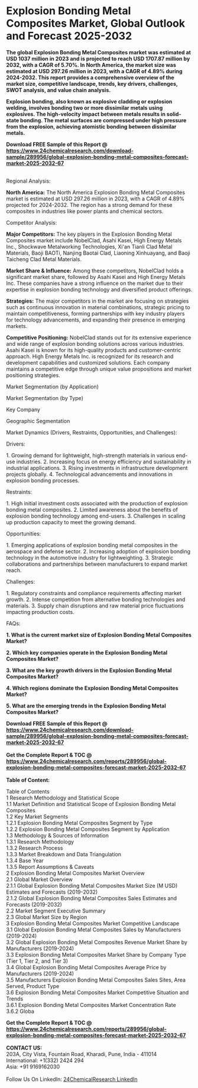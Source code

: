 <h1>Explosion Bonding Metal Composites Market, Global Outlook and Forecast 2025-2032</h1><p><strong>The global Explosion Bonding Metal Composites market was estimated at USD 1037 million in 2023 and is projected to reach USD 1707.87 million by 2032, with a CAGR of 5.70%. In North America, the market size was estimated at USD 297.26 million in 2023, with a CAGR of 4.89% during 2024-2032. This report provides a comprehensive overview of the market size, competitive landscape, trends, key drivers, challenges, SWOT analysis, and value chain analysis.</strong></p><p>
</p><p><strong>Explosion bonding, also known as explosive cladding or explosion welding, involves bonding two or more dissimilar metals using explosives. The high-velocity impact between metals results in solid-state bonding. The metal surfaces are compressed under high pressure from the explosion, achieving atomistic bonding between dissimilar metals.</strong></p><div><b>Download FREE Sample of this Report @ 
            <a href="https://www.24chemicalresearch.com/download-sample/289956/global-explosion-bonding-metal-composites-forecast-market-2025-2032-67">
            https://www.24chemicalresearch.com/download-sample/289956/global-explosion-bonding-metal-composites-forecast-market-2025-2032-67</a></b></div><br><p>
Regional Analysis:</p><p>
</p><p><strong>North America:</strong> The North America Explosion Bonding Metal Composites market is estimated at USD 297.26 million in 2023, with a CAGR of 4.89% projected for 2024-2032. The region has a strong demand for these composites in industries like power plants and chemical sectors.</p><p>
Competitor Analysis:</p><p>
</p><p><strong>Major Competitors:</strong> The key players in the Explosion Bonding Metal Composites market include NobelClad, Asahi Kasei, High Energy Metals Inc., Shockwave Metalworking Technologies, Xi'an Tianli Clad Metal Materials, Baoji BAOTi, Nanjing Baotai Clad, Liaoning Xinhuayang, and Baoji Taicheng Clad Metal Materials.</p><p>
</p><p><strong>Market Share &amp; Influence:</strong> Among these competitors, NobelClad holds a significant market share, followed by Asahi Kasei and High Energy Metals Inc. These companies have a strong influence on the market due to their expertise in explosion bonding technology and diversified product offerings.</p><p>
</p><p><strong>Strategies:</strong> The major competitors in the market are focusing on strategies such as continuous innovation in material combinations, strategic pricing to maintain competitiveness, forming partnerships with key industry players for technology advancements, and expanding their presence in emerging markets.</p><p>
</p><p><strong>Competitive Positioning:</strong> NobelClad stands out for its extensive experience and wide range of explosion bonding solutions across various industries. Asahi Kasei is known for its high-quality products and customer-centric approach. High Energy Metals Inc. is recognized for its research and development capabilities and customized solutions. Each company maintains a competitive edge through unique value propositions and market positioning strategies.</p><p>
Market Segmentation (by Application)</p><p>
</p><p>
Market Segmentation (by Type)</p><p>
</p><p>
Key Company</p><p>
</p><p>
Geographic Segmentation</p><p>
</p><p>
Market Dynamics (Drivers, Restraints, Opportunities, and Challenges):</p><p>
Drivers:</p><p>
</p><p>1. Growing demand for lightweight, high-strength materials in various end-use industries. 2. Increasing focus on energy efficiency and sustainability in industrial applications. 3. Rising investments in infrastructure development projects globally. 4. Technological advancements and innovations in explosion bonding processes.</p><p>
Restraints:</p><p>
</p><p>1. High initial investment costs associated with the production of explosion bonding metal composites. 2. Limited awareness about the benefits of explosion bonding technology among end-users. 3. Challenges in scaling up production capacity to meet the growing demand.</p><p>
Opportunities:</p><p>
</p><p>1. Emerging applications of explosion bonding metal composites in the aerospace and defense sector. 2. Increasing adoption of explosion bonding technology in the automotive industry for lightweighting. 3. Strategic collaborations and partnerships between manufacturers to expand market reach.</p><p>
Challenges:</p><p>
</p><p>1. Regulatory constraints and compliance requirements affecting market growth. 2. Intense competition from alternative bonding technologies and materials. 3. Supply chain disruptions and raw material price fluctuations impacting production costs.</p><p>
FAQs:</p><p>
</p><p><strong>1. What is the current market size of Explosion Bonding Metal Composites Market?</strong></p><p>
</p><p>
</p><p><strong>2. Which key companies operate in the Explosion Bonding Metal Composites Market?</strong></p><p>
</p><p>
</p><p><strong>3. What are the key growth drivers in the Explosion Bonding Metal Composites Market?</strong></p><p>
</p><p>
</p><p><strong>4. Which regions dominate the Explosion Bonding Metal Composites Market?</strong></p><p>
</p><p>
</p><p><strong>5. What are the emerging trends in the Explosion Bonding Metal Composites Market?</strong></p><p>
</p><div><b>Download FREE Sample of this Report @ 
            <a href="https://www.24chemicalresearch.com/download-sample/289956/global-explosion-bonding-metal-composites-forecast-market-2025-2032-67">
            https://www.24chemicalresearch.com/download-sample/289956/global-explosion-bonding-metal-composites-forecast-market-2025-2032-67</a></b></div><br><div><b>Get the Complete Report & TOC @ 
            <a href="https://www.24chemicalresearch.com/reports/289956/global-explosion-bonding-metal-composites-forecast-market-2025-2032-67">
            https://www.24chemicalresearch.com/reports/289956/global-explosion-bonding-metal-composites-forecast-market-2025-2032-67</a></b></div><br>
            <b>Table of Content:</b><p>Table of Contents<br />
1 Research Methodology and Statistical Scope<br />
1.1 Market Definition and Statistical Scope of Explosion Bonding Metal Composites<br />
1.2 Key Market Segments<br />
1.2.1 Explosion Bonding Metal Composites Segment by Type<br />
1.2.2 Explosion Bonding Metal Composites Segment by Application<br />
1.3 Methodology & Sources of Information<br />
1.3.1 Research Methodology<br />
1.3.2 Research Process<br />
1.3.3 Market Breakdown and Data Triangulation<br />
1.3.4 Base Year<br />
1.3.5 Report Assumptions & Caveats<br />
2 Explosion Bonding Metal Composites Market Overview<br />
2.1 Global Market Overview<br />
2.1.1 Global Explosion Bonding Metal Composites Market Size (M USD) Estimates and Forecasts (2019-2032)<br />
2.1.2 Global Explosion Bonding Metal Composites Sales Estimates and Forecasts (2019-2032)<br />
2.2 Market Segment Executive Summary<br />
2.3 Global Market Size by Region<br />
3 Explosion Bonding Metal Composites Market Competitive Landscape<br />
3.1 Global Explosion Bonding Metal Composites Sales by Manufacturers (2019-2024)<br />
3.2 Global Explosion Bonding Metal Composites Revenue Market Share by Manufacturers (2019-2024)<br />
3.3 Explosion Bonding Metal Composites Market Share by Company Type (Tier 1, Tier 2, and Tier 3)<br />
3.4 Global Explosion Bonding Metal Composites Average Price by Manufacturers (2019-2024)<br />
3.5 Manufacturers Explosion Bonding Metal Composites Sales Sites, Area Served, Product Type<br />
3.6 Explosion Bonding Metal Composites Market Competitive Situation and Trends<br />
3.6.1 Explosion Bonding Metal Composites Market Concentration Rate<br />
3.6.2 Globa</p><div><b>Get the Complete Report & TOC @ 
            <a href="https://www.24chemicalresearch.com/reports/289956/global-explosion-bonding-metal-composites-forecast-market-2025-2032-67">
            https://www.24chemicalresearch.com/reports/289956/global-explosion-bonding-metal-composites-forecast-market-2025-2032-67</a></b></div><br><b>CONTACT US:</b><br>
            203A, City Vista, Fountain Road, Kharadi, Pune, India - 411014<br>
            International: +1(332) 2424 294<br>
            Asia: +91 9169162030 <br><br>
            Follow Us On LinkedIn: <a href="https://www.linkedin.com/company/24chemicalresearch/">24ChemicalResearch LinkedIn</a>